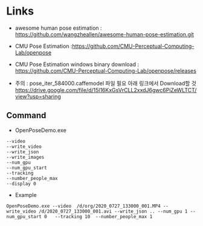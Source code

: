 # Links
* awesome human pose estimation : https://github.com/wangzheallen/awesome-human-pose-estimation.git
* CMU Pose Estimation :https://github.com/CMU-Perceptual-Computing-Lab/openpose
* CMU Pose Estimation windows binary download : https://github.com/CMU-Perceptual-Computing-Lab/openpose/releases

* 주의 : pose_iter_584000.caffemodel 파일 필요 아래 링크에서 Download할 것
https://drive.google.com/file/d/15l16KxGsVrCLL2xxdJ6gwc6PiZeWLTCT/view?usp=sharing

## Command
* OpenPoseDemo.exe
```
--video
--write_video
--write_json
--write_images
--num_gpu
--num_gpu_start
--tracking
--number_people_max
--display 0
```
* Example
```
OpenPoseDemo.exe --video  /d/org/2020_0727_133000_001.MP4 --write_video /d/2020_0727_133000_001.avi --write_json .. --num_gpu 1 --num_gpu_start 0   --tracking 10  --number_people_max 1
```
